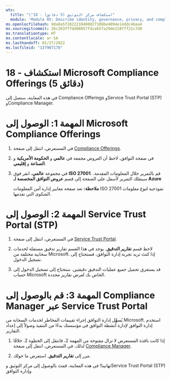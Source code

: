 ```yaml
---
wts:
  title: "\"18 - استكشاف مركز التوثيق (5 دقائق)"
  module: 'Module 05: Describe identity, governance, privacy, and compliance features'
ms.openlocfilehash: 9da8a5f2822210408827106be4094e14ddc4baa4
ms.sourcegitcommit: 26c283fffdd08057fdce65fa29de218fff21c7d0
ms.translationtype: HT
ms.contentlocale: ar-SA
ms.lasthandoff: 01/27/2022
ms.locfileid: "137907178"
---
```

# <a name="18---explore-microsoft-compliance-offerings-5-min"></a>18 - استكشاف Microsoft Compliance Offerings (5 دقائق)

في هذه المعاينة، سنصل إلى Compliance Offerings وService Trust Portal (STP) وCompliance Manager. 

# <a name="task-1-access-microsoft-compliance-offerings"></a>المهمة 1: الوصول إلى Microsoft Compliance Offerings

1. في المستعرض، انتقل إلى صفحة [Compliance Offerings](https://docs.microsoft.com/en-us/compliance/regulatory/offering-home).

2. في صفحة التوافق، لاحظ أن العروض مجمعة في **عالمي** و **الحكومة الأمريكية** و **الصناعة** و **إقليمي**.

3. في مجموعة **عالمي**، انقر فوق **ISO 27001**. قم بالتمرير خلال المعلومات المقدمة. سينقلك التمرير لأسفل على الصفحة إلى قسم **عروض التوافق المخصصة لـ Azure**

    **ملاحظة:** تعد صفحة معايير إدارة أمن المعلومات ISO 27001 نموذجية لنوع معلومات الشكوى التي نقدمها.


# <a name="task-2-access-the-service-trust-portal-stp"></a>المهمة 2: الوصول إلى Service Trust Portal (STP)

1. في المستعرض، انتقل إلى صفحة [Service Trust Portal](https://servicetrust.microsoft.com/).

2. لاحظ قسم **تقارير التدقيق**. يوجد في هذا القسم تقارير تدقيق مستقلة لخدمات سحابية مختلفة من Microsoft. إذا كنتَ تريد تجربة إدارة التوافق، فستحتاج إلى تسجيل الدخول.

3. قد يستغرق تحميل جميع عمليات التدقيق دقيقتين. ستحتاج إلى تسجيل الدخول إلى حساب Microsoft الخاص بك لعرض تقارير محددة.


# <a name="task-3-access-the-compliance-manager-via-the-service-trust-portal"></a>المهمة 3: قم بالوصول إلى Compliance Manager عبر Service Trust Portal

يُسهِّل إدارة التوافق إجراء تقييمات المخاطر لخدمات السحابة من Microsoft. استخدم إدارة التوافق لإدارة أنشطة التوافق في مؤسستك بدءًا من التنفيذ وصولاً إلى إعداد التقارير. 

1. إذا كانت نافذة المستعرض لا تزال مفتوحة من المهمة 2، فانتقل إلى الخطوة 2. خلافًا لذلك، في المستعرض، انتقل إلى صفحة [Compliance Manager](https://servicetrust.microsoft.com/ComplianceManager). 

2. مرر إلى **تقارير التدقيق**. استعرض ما حولك.

تهانينا! في هذه المعاينة، قمتَ بالوصول إلى مركز التوثيق وService Trust Portal (STP) وإدارة التوافق
